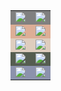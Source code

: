 <table>
  <tbody>
    <tr>
      <td bgcolor="#808080"><img src="https://www.freeimg.cn/i/2024/01/23/65af7640c4102.jpg"></td>
      <td bgcolor="#808080"><img src="https://www.freeimg.cn/i/2024/01/23/65af865e6ea17.jpg"></td>
    </tr>
    <tr>
      <td bgcolor="#DCAE96"><img src="https://www.freeimg.cn/i/2024/01/23/65af76407596f.jpg"></td>
      <td bgcolor="#DCAE96 "><img src="https://www.freeimg.cn/i/2024/01/23/65af7640a4859.jpg"></td>
    </tr>
    <tr>
      <td bgcolor="#DECDBE"><img src="https://www.freeimg.cn/i/2024/01/23/65af76409d0d5.jpg"></td>
      <td bgcolor="#DECDBE"><img src="https://www.freeimg.cn/i/2024/01/23/65af7640adc9b.jpg"></td>
    </tr>
    <tr>
      <td bgcolor="#555D50"><img src="https://www.freeimg.cn/i/2024/01/23/65af865e76c86.jpg"></td>
      <td bgcolor="#555D50"><img src="https://www.freeimg.cn/i/2024/01/23/65af870b74abe.jpg"></td>
    </tr>
    <tr>
      <td bgcolor="#8C92AC"><img src="https://www.freeimg.cn/i/2024/01/23/65af76409a698.jpg"></td>
      <td bgcolor="#8C92AC"><img src="https://www.freeimg.cn/i/2024/01/23/65af7640ab43a.jpg"></td>
    </tr>
  </tbody>
</table>